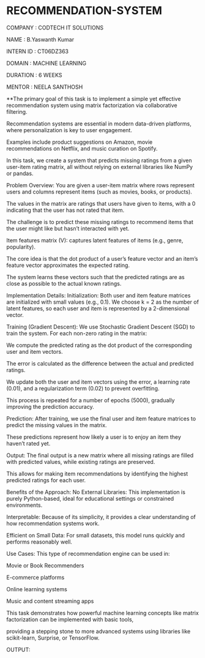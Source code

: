 # RECOMMENDATION-SYSTEM

COMPANY : CODTECH IT SOLUTIONS

NAME : B.Yaswanth Kumar

INTERN ID : CT06DZ363

DOMAIN : MACHINE LEARNING

DURATION : 6 WEEKS

MENTOR : NEELA SANTHOSH

**The primary goal of this task is to implement a simple yet effective recommendation system using matrix factorization via collaborative filtering.

Recommendation systems are essential in modern data-driven platforms, where personalization is key to user engagement.

Examples include product suggestions on Amazon, movie recommendations on Netflix, and music curation on Spotify.

In this task, we create a system that predicts missing ratings from a given user-item rating matrix, all without relying on external libraries like NumPy or pandas.

Problem Overview: You are given a user-item matrix where rows represent users and columns represent items (such as movies, books, or products).

The values in the matrix are ratings that users have given to items, with a 0 indicating that the user has not rated that item.

The challenge is to predict these missing ratings to recommend items that the user might like but hasn’t interacted with yet.

Item features matrix (V): captures latent features of items (e.g., genre, popularity).

The core idea is that the dot product of a user’s feature vector and an item’s feature vector approximates the expected rating.

The system learns these vectors such that the predicted ratings are as close as possible to the actual known ratings.

Implementation Details: Initialization: Both user and item feature matrices are initialized with small values (e.g., 0.1). We choose k = 2 as the number of latent features, so each user and item is represented by a 2-dimensional vector.

Training (Gradient Descent): We use Stochastic Gradient Descent (SGD) to train the system. For each non-zero rating in the matrix:

We compute the predicted rating as the dot product of the corresponding user and item vectors.

The error is calculated as the difference between the actual and predicted ratings.

We update both the user and item vectors using the error, a learning rate (0.01), and a regularization term (0.02) to prevent overfitting.

This process is repeated for a number of epochs (5000), gradually improving the prediction accuracy.

Prediction: After training, we use the final user and item feature matrices to predict the missing values in the matrix.

These predictions represent how likely a user is to enjoy an item they haven’t rated yet.

Output: The final output is a new matrix where all missing ratings are filled with predicted values, while existing ratings are preserved.

This allows for making item recommendations by identifying the highest predicted ratings for each user.

Benefits of the Approach: No External Libraries: This implementation is purely Python-based, ideal for educational settings or constrained environments.

Interpretable: Because of its simplicity, it provides a clear understanding of how recommendation systems work.

Efficient on Small Data: For small datasets, this model runs quickly and performs reasonably well.

Use Cases: This type of recommendation engine can be used in:

Movie or Book Recommenders

E-commerce platforms

Online learning systems

Music and content streaming apps

This task demonstrates how powerful machine learning concepts like matrix factorization can be implemented with basic tools,

providing a stepping stone to more advanced systems using libraries like scikit-learn, Surprise, or TensorFlow.

OUTPUT:


